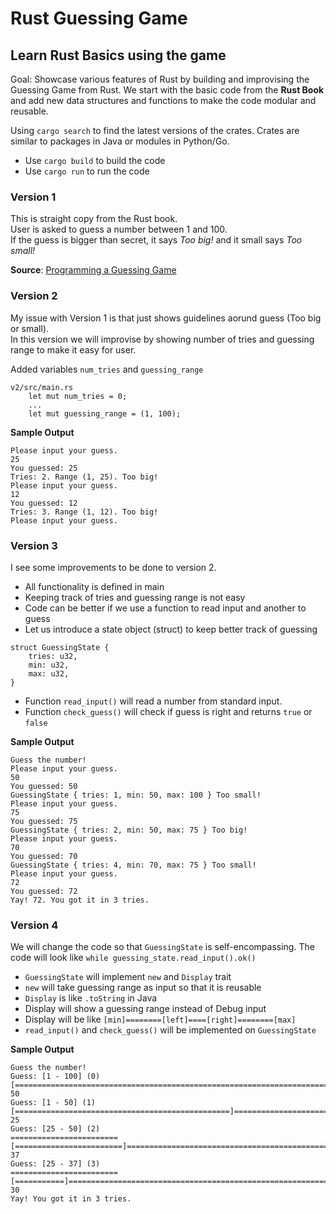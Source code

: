 # Rust Guessing Game 
## Learn Rust Basics using the game

Goal: Showcase various features of Rust by building and improvising the Guessing Game from Rust.
We start with the basic code from the **Rust Book** and add new data structures and functions to make the code modular and reusable.

Using `cargo search` to find the latest versions of the crates.
Crates are similar to packages in Java or modules in Python/Go.

* Use `cargo build` to build the code
* Use `cargo run` to run the code

### Version 1  
This is straight copy from the Rust book.  
User is asked to guess a number between 1 and 100.  
If the guess is bigger than secret, it says _Too big!_ and it small says _Too small!_

**Source**: [Programming a Guessing Game](https://doc.rust-lang.org/book/ch02-00-guessing-game-tutorial.html)  

### Version 2  
My issue with Version 1 is that just shows guidelines aorund guess (Too big or small).  
In this version we will improvise by showing number of tries and guessing range to make it easy for user.

Added variables `num_tries` and `guessing_range`

```
v2/src/main.rs  
    let mut num_tries = 0;
    ...
    let mut guessing_range = (1, 100);
```

**Sample Output**
```
Please input your guess.
25
You guessed: 25
Tries: 2. Range (1, 25). Too big!
Please input your guess.
12
You guessed: 12
Tries: 3. Range (1, 12). Too big!
Please input your guess.
```

### Version 3  
I see some improvements to be done to version 2.  
* All functionality is defined in main
* Keeping track of tries and guessing range is not easy
* Code can be better if we use a function to read input and another to guess
* Let us introduce a state object (struct) to keep better track of guessing

```
struct GuessingState {
    tries: u32,
    min: u32,
    max: u32,
}
```

* Function `read_input()` will read a number from standard input.
* Function `check_guess()` will check if guess is right and returns `true` or `false`

**Sample Output**
```
Guess the number!
Please input your guess.
50
You guessed: 50
GuessingState { tries: 1, min: 50, max: 100 } Too small!
Please input your guess.
75
You guessed: 75
GuessingState { tries: 2, min: 50, max: 75 } Too big!
Please input your guess.
70
You guessed: 70
GuessingState { tries: 4, min: 70, max: 75 } Too small!
Please input your guess.
72
You guessed: 72
Yay! 72. You got it in 3 tries.
```

### Version 4  
We will change the code so that `GuessingState` is self-encompassing.
The code will look like `while guessing_state.read_input().ok()`
* `GuessingState` will implement `new` and `Display` trait
* `new` will take guessing range as input so that it is reusable
* `Display` is like `.toString` in Java
* Display will show a guessing range instead of Debug input
* Display will be like `[min]========[left]====[right]========[max]`
* `read_input()` and `check_guess()` will be implemented on `GuessingState`

**Sample Output**
```
Guess the number!
Guess: [1 - 100] (0)
[==================================================================================================]
50
Guess: [1 - 50] (1)
[================================================]==================================================
25
Guess: [25 - 50] (2)
========================[========================]==================================================
37
Guess: [25 - 37] (3)
========================[===========]===============================================================
30
Yay! You got it in 3 tries.
```
